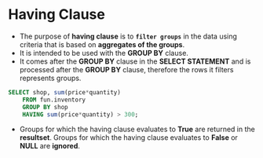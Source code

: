 # Having Clause

- The purpose of **having clause** is to **`filter groups`** in the data using criteria that is based on **aggregates of the groups**.
- It is intended to be used with the **GROUP BY** clause.
- It comes after the **GROUP BY** clause in the **SELECT STATEMENT** and is processed after the **GROUP BY** clause, therefore the rows it filters represents groups.

```sql
SELECT shop, sum(price*quantity)
    FROM fun.inventory
    GROUP BY shop
    HAVING sum(price*quantity) > 300;
```

- Groups for which the having clause evaluates to **True** are returned in the **resultset**. Groups for which the having clause evaluates to **False** or **NULL** are **ignored**.
